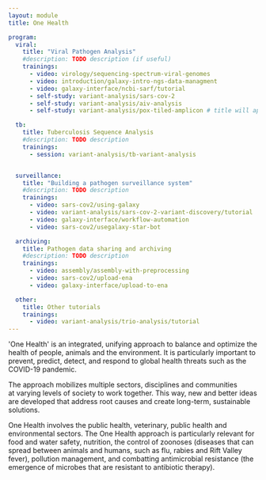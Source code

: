 ```yaml
---
layout: module
title: One Health

program:
  viral:
    title: "Viral Pathogen Analysis"
    #description: TODO description (if useful)
    trainings:
      - video: virology/sequencing-spectrum-viral-genomes
      - video: introduction/galaxy-intro-ngs-data-managment
      - video: galaxy-interface/ncbi-sarf/tutorial
      - self-study: variant-analysis/sars-cov-2
      - self-study: variant-analysis/aiv-analysis
      - self-study: variant-analysis/pox-tiled-amplicon # title will appear once tutorial is merged into GTN

  tb:
    title: Tuberculosis Sequence Analysis
    #description: TODO description
    trainings:
      - session: variant-analysis/tb-variant-analysis


  surveillance:
    title: "Building a pathogen surveillance system"
    #description: TODO description
    trainings:
      - video: sars-cov2/using-galaxy
      - video: variant-analysis/sars-cov-2-variant-discovery/tutorial
      - video: galaxy-interface/workflow-automation
      - video: sars-cov2/usegalaxy-star-bot

  archiving:
    title: Pathogen data sharing and archiving
    #description: TODO description
    trainings:
      - video: assembly/assembly-with-preprocessing
      - video: sars-cov2/upload-ena
      - video: galaxy-interface/upload-to-ena

  other:
    title: Other tutorials
    trainings:
      - video: variant-analysis/trio-analysis/tutorial
---
```


'One Health' is an integrated, unifying approach to balance and optimize the health of people, animals and the environment. It is particularly important to prevent, predict, detect, and respond to global health threats such as the COVID-19 pandemic.

The approach mobilizes multiple sectors, disciplines and communities at varying levels of society to work together. This way, new and better ideas are developed that address root causes and create long-term, sustainable solutions.

One Health involves the public health, veterinary, public health and environmental sectors. The One Health approach is particularly relevant for food and water safety, nutrition, the control of zoonoses (diseases that can spread between animals and humans, such as flu, rabies and Rift Valley fever), pollution management, and combatting antimicrobial resistance (the emergence of microbes that are resistant to antibiotic therapy).
